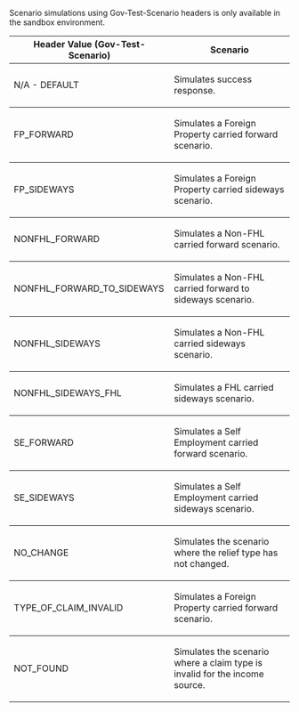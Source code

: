 <p>Scenario simulations using Gov-Test-Scenario headers is only available in the sandbox environment.</p>
<table>
    <thead>
        <tr>
            <th>Header Value (Gov-Test-Scenario)</th>
            <th>Scenario</th>
        </tr>
    </thead>
    <tbody>
        <tr>
            <td><p>N/A - DEFAULT</p></td>
            <td><p>Simulates success response.</p></td>
        </tr>
    </tbody>
    <tbody>
        <tr>
            <td><p>FP_FORWARD</p></td>
            <td><p>Simulates a Foreign Property carried forward scenario.</p></td>
        </tr>
    </tbody>
    <tbody>
        <tr>
            <td><p>FP_SIDEWAYS</p></td>
            <td><p>Simulates a Foreign Property carried sideways scenario.</p></td>
        </tr>
    </tbody>
    <tbody>
        <tr>
            <td><p>NONFHL_FORWARD</p></td>
            <td><p>Simulates a Non-FHL carried forward scenario.</p></td>
        </tr>
    </tbody>
    <tbody>
        <tr>
            <td><p>NONFHL_FORWARD_TO_SIDEWAYS</p></td>
            <td><p>Simulates a Non-FHL carried forward to sideways scenario.</p></td>
        </tr>
    </tbody>
    <tbody>
        <tr>
            <td><p>NONFHL_SIDEWAYS</p></td>
            <td><p>Simulates a Non-FHL carried sideways scenario.</p></td>
        </tr>
    </tbody>
    <tbody>
        <tr>
            <td><p>NONFHL_SIDEWAYS_FHL</p></td>
            <td><p>Simulates a FHL carried sideways scenario.</p></td>
        </tr>
    </tbody>
    <tbody>
        <tr>
            <td><p>SE_FORWARD</p></td>
            <td><p>Simulates a Self Employment carried forward scenario.</p></td>
        </tr>
    </tbody>
    <tbody>
        <tr>
            <td><p>SE_SIDEWAYS</p></td>
            <td><p>Simulates a Self Employment carried sideways scenario.</p></td>
        </tr>
    </tbody>
    <tbody>
        <tr>
            <td><p>NO_CHANGE</p></td>
            <td><p>Simulates the scenario where the relief type has not changed.</p></td>
        </tr>
    </tbody>
    <tbody>
        <tr>
            <td><p>TYPE_OF_CLAIM_INVALID</p></td>
            <td><p>Simulates a Foreign Property carried forward scenario.</p></td>
        </tr>
    </tbody>
    <tbody>
        <tr>
            <td><p>NOT_FOUND</p></td>
            <td><p>Simulates the scenario where a claim type is invalid for the income source.</p></td>
        </tr>
    </tbody>
</table>
